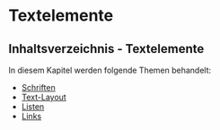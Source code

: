 # Textelemente

<show-structure depth="2" />

## Inhaltsverzeichnis - Textelemente

In diesem Kapitel werden folgende Themen behandelt:

- [Schriften](Schrift.md)
- [Text-Layout](Text-Layout.md)
- [Listen](Listen-Styling.md)
- [Links](Links.md)
